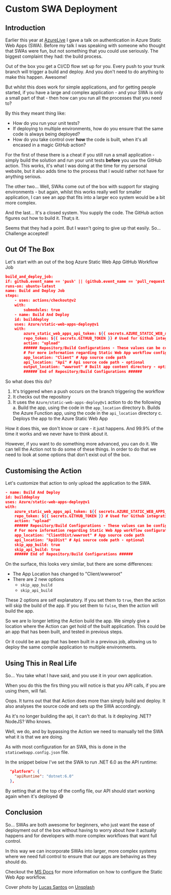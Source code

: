 # Custom SWA Deployment

## Introduction

Earlier this year at [AzureLive](https://azurelive.nl) I gave a talk on authentication in Azure Static Web Apps (SWA). Before my talk I was speaking with someone who thought that SWAs were fun, but not something that you could use seriously. The biggest complaint they had: the build process.

Out of the box you get a CI/CD flow set up for you. Every push to your trunk branch will trigger a build and deploy. And you don't need to do anything to make this happen. Awesome!

But whilst this does work for simple applications, and for getting people started, if you have a large and complex application - and your SWA is only a small part of that - then how can you run all the processes that you need to?

By this they meant thing like:

* How do you run your unit tests?
* If deploying to multiple environments, how do you ensure that the same code is always being deployed?
* How do you take control over **how** the code is built, when it's all encased in a magic GitHub action?

For the first of these there is a cheat if you still run a small application - simply build the solution and run your unit tests **before** you use the GitHub action. This works, it's what I was doing at the time for my personal website, but it also adds time to the process that I would rather not have for anything serious.

The other two... Well, SWAs come out of the box with support for staging environments - but again, whilst this works really well for smaller application, I can see an app that fits into a larger eco system would be a bit more complex.

And the last... It's a closed system. You supply the code. The GitHub action figures out how to build it. That;s it.

Seems that they had a point. But I wasn't going to give up that easily. So... Challenge accepted!

## Out Of The Box

Let's start with an out of the bog Azure Static Web App GitHub Workflow Job

```json
build_and_deploy_job:
if: github.event_name == 'push' || (github.event_name == 'pull_request' && github.event.action != 'closed')
runs-on: ubuntu-latest
name: Build and Deploy Job
steps:
    - uses: actions/checkout@v2
    with:
        submodules: true
    - name: Build And Deploy
    id: builddeploy
    uses: Azure/static-web-apps-deploy@v1
    with:
        azure_static_web_apps_api_token: ${{ secrets.AZURE_STATIC_WEB_APPS_API_TOKEN_AMBITIOUS_GROUND_011396E03 }}
        repo_token: ${{ secrets.GITHUB_TOKEN }} # Used for Github integrations (i.e. PR comments)
        action: "upload"
        ###### Repository/Build Configurations - These values can be configured to match your app requirements. ######
        # For more information regarding Static Web App workflow configurations, please visit: https://aka.ms/swaworkflowconfig
        app_location: "Client" # App source code path
        api_location: "Api" # Api source code path - optional
        output_location: "wwwroot" # Built app content directory - optional
        ###### End of Repository/Build Configurations ######
```

So what does this do?

1. It's triggered when a push occurs on the branch triggering the workflow
2. It checks out the repository
3. It uses the `Azure/static-web-apps-deploy@v1` action to do the following
  a. Build the app, using the code in the `app_location` directory
  b. Builds the Azure Function app, using the code in the `api_location` directory
  c. Deploys the app to the Azure Static Web App

How it does this, we don't know or care - it just happens. And 99.9% of the time it works and we never have to think about it.

However, if you want to do something more advanced, you can do it. We can tell the Action not to do some of these things. In order to do that we need to look at some options that don't exist out of the box.

## Customising the Action

Let's customize that action to only upload the application to the SWA.

```json
- name: Build And Deploy
id: builddeploy
uses: Azure/static-web-apps-deploy@v1
with:
    azure_static_web_apps_api_token: ${{ secrets.AZURE_STATIC_WEB_APPS_API_TOKEN_YELLO_RIVER_13413E103 }}
    repo_token: ${{ secrets.GITHUB_TOKEN }} # Used for Github integrations (i.e. PR comments)
    action: "upload"
    ###### Repository/Build Configurations - These values can be configured to match you app requirements. ######
    # For more information regarding Static Web App workflow configurations, please visit: https://aka.ms/swaworkflowconfig
    app_location: "ClientDist/wwwroot" # App source code path
    api_location: "ApiDist" # Api source code path - optional
    skip_app_build: true
    skip_api_build: true
    ###### End of Repository/Build Configurations ######
```

On the surface, this looks very similar, but there are some differences:

* The App Location has changed to "Client/wwwroot"
* There are 2 new options
  * `skip_app_build`
  * `skip_api_build`

These 2 options are self explanatory. If you set them to `true`, then the action will skip the build of the app. If you set them to `false`, then the action will build the app.

So we are lo longer letting the Action build the app. We simply give a location where the Action can get hold of the built application. This could be an app that has been built, and tested in previous steps.

Or it could be an app that has been built in a previous job, allowing us to deploy the same compile application to multiple environments.

## Using This in Real Life

So... You take what I have said, and you use it in your own application.

When you do this the firs thing you will notice is that you API calls, if you are using them, will fail.

Oops. It turns out that that Action does more than simply build and deploy. It also analyses the source code and sets up the SWA accordingly.

As it's no longer building the api, it can't do that. Is it deploying .NET? NodeJS? Who knows.

Well, we do, and by bypassing the Action we need to manually tell the SWA what it is that we are doing.

As with most configuration for an SWA, this is done in the `staticwebapp.config.json` file.

In the snippet below I've set the SWA to run .NET 6.0 as the API runtime:

```json
  "platform": {
    "apiRuntime": "dotnet:6.0"
  },
```

By setting that at the top of the config file, our API should start working again when it's deployed 😅

## Conclusion

So... SWAs are both awesome for beginners, who just want the ease of deployment out of the box without having to worry about *how* it actually happens and for developers with more complex workflows that want full control.

In this way we can incorporate SWAs into larger, more complex systems where we need full control to ensure that our apps are behaving as they should do. 

Checkout the [MS Docs](https://docs.microsoft.com/en-us/azure/static-web-apps/build-configuration?tabs=github-actions) for more information on how to configure the Static Web App workflow.

Cover photo by [Lucas Santos](https://unsplash.com/@_staticvoid?utm_source=unsplash&utm_medium=referral&utm_content=creditCopyText) on [Unsplash](https://unsplash.com/s/photos/complex?utm_source=unsplash&utm_medium=referral&utm_content=creditCopyText)
